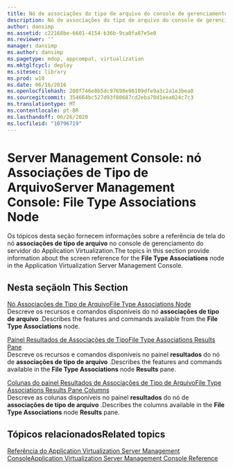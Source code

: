 ```yaml
---
title: Nó de associações do tipo de arquivo do console de gerenciamento do servidor
description: Nó de associações do tipo de arquivo do console de gerenciamento do servidor
author: dansimp
ms.assetid: c22168be-6601-4154-b36b-9ca0fa87e5e0
ms.reviewer: ''
manager: dansimp
ms.author: dansimp
ms.pagetype: mdop, appcompat, virtualization
ms.mktglfcycl: deploy
ms.sitesec: library
ms.prod: w10
ms.date: 06/16/2016
ms.openlocfilehash: 200f746e8b5dc97698e90109dfe9a3c2a1e3bea8
ms.sourcegitcommit: 354664bc527d93f80687cd2eba70d1eea024c7c3
ms.translationtype: MT
ms.contentlocale: pt-BR
ms.lasthandoff: 06/26/2020
ms.locfileid: "10796719"
---
```

# <span data-ttu-id="961fe-103">Server Management Console: nó Associações de Tipo de Arquivo</span><span class="sxs-lookup"><span data-stu-id="961fe-103">Server Management Console: File Type Associations Node</span></span>


<span data-ttu-id="961fe-104">Os tópicos desta seção fornecem informações sobre a referência de tela do nó **associações de tipo de arquivo** no console de gerenciamento do servidor do Application Virtualization.</span><span class="sxs-lookup"><span data-stu-id="961fe-104">The topics in this section provide information about the screen reference for the **File Type Associations** node in the Application Virtualization Server Management Console.</span></span>

## <span data-ttu-id="961fe-105">Nesta seção</span><span class="sxs-lookup"><span data-stu-id="961fe-105">In This Section</span></span>


<a href="" id="file-type-associations-node"></a>[<span data-ttu-id="961fe-106">Nó Associações de Tipo de Arquivo</span><span class="sxs-lookup"><span data-stu-id="961fe-106">File Type Associations Node</span></span>](file-type-associations-node.md)  
<span data-ttu-id="961fe-107">Descreve os recursos e comandos disponíveis do nó **associações de tipo de arquivo** .</span><span class="sxs-lookup"><span data-stu-id="961fe-107">Describes the features and commands available from the **File Type Associations** node.</span></span>

<a href="" id="file-type-associations-results-pane"></a>[<span data-ttu-id="961fe-108">Painel Resultados de Associações de Tipo</span><span class="sxs-lookup"><span data-stu-id="961fe-108">File Type Associations Results Pane</span></span>](file-type-associations-results-pane.md)  
<span data-ttu-id="961fe-109">Descreve os recursos e comandos disponíveis no painel **resultados** do nó de **associações de tipo de arquivo** .</span><span class="sxs-lookup"><span data-stu-id="961fe-109">Describes the features and commands available in the **File Type Associations** node **Results** pane.</span></span>

<a href="" id="file-type-associations-results-pane-columns"></a>[<span data-ttu-id="961fe-110">Colunas do painel Resultados de Associações de Tipo de Arquivo</span><span class="sxs-lookup"><span data-stu-id="961fe-110">File Type Associations Results Pane Columns</span></span>](file-type-associations-results-pane-columns.md)  
<span data-ttu-id="961fe-111">Descreve as colunas disponíveis no painel **resultados** do nó de **associações de tipo de arquivo** .</span><span class="sxs-lookup"><span data-stu-id="961fe-111">Describes the columns available in the **File Type Associations** node **Results** pane.</span></span>

## <span data-ttu-id="961fe-112">Tópicos relacionados</span><span class="sxs-lookup"><span data-stu-id="961fe-112">Related topics</span></span>


[<span data-ttu-id="961fe-113">Referência do Application Virtualization Server Management Console</span><span class="sxs-lookup"><span data-stu-id="961fe-113">Application Virtualization Server Management Console Reference</span></span>](application-virtualization-server-management-console-reference.md)

 

 





